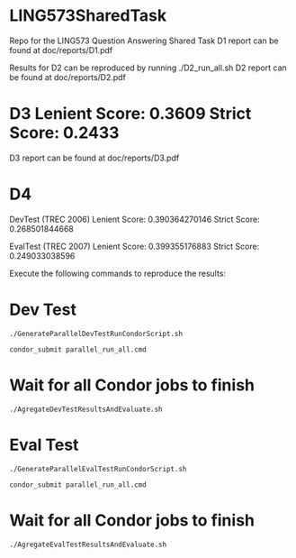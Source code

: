 LING573SharedTask
=================

Repo for the LING573 Question Answering Shared Task
D1 report can be found at doc/reports/D1.pdf

Results for D2 can be reproduced by running ./D2_run_all.sh
D2 report can be found at doc/reports/D2.pdf

D3
Lenient Score: 0.3609
Strict Score: 0.2433
=======

D3 report can be found at doc/reports/D3.pdf


D4
======================
DevTest (TREC 2006)
Lenient Score: 0.390364270146
Strict Score: 0.268501844668

EvalTest (TREC 2007)
Lenient Score: 0.399355176883
Strict Score: 0.249033038596


Execute the following commands to reproduce the results:

# Dev Test
    ./GenerateParallelDevTestRunCondorScript.sh 

    condor_submit parallel_run_all.cmd

# Wait for all Condor jobs to finish

    ./AgregateDevTestResultsAndEvaluate.sh

# Eval Test
    ./GenerateParallelEvalTestRunCondorScript.sh 

    condor_submit parallel_run_all.cmd

# Wait for all Condor jobs to finish

    ./AgregateEvalTestResultsAndEvaluate.sh
